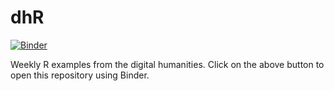 # dhR

[![Binder](http://mybinder.org/badge_logo.svg)](http://mybinder.org/v2/gh/jamestripp/dhR/main?urlpath=rstudio)

Weekly R examples from the digital humanities. Click on the above button to open this repository using Binder.
